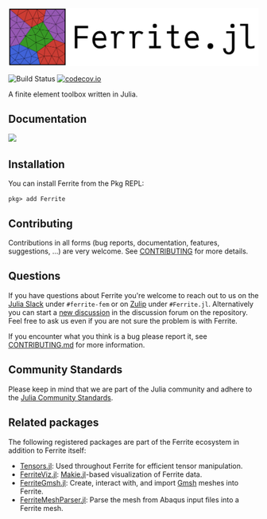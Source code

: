 <picture>
  <source media="(prefers-color-scheme: light)" srcset="https://github.com/Ferrite-FEM/Ferrite.jl/blob/master/docs/src/assets/logo-horizontal.svg">
  <source media="(prefers-color-scheme: dark)" srcset="https://github.com/Ferrite-FEM/Ferrite.jl/blob/master/docs/src/assets/logo-horizontal-dark.svg">
  <img alt="Ferrite.jl logo." src="https://github.com/Ferrite-FEM/Ferrite.jl/blob/master/docs/src/assets/logo-horizontal.svg">
</picture>

![Build Status](https://github.com/Ferrite-FEM/Ferrite.jl/workflows/CI/badge.svg?event=push)
[![codecov.io](https://codecov.io/github/Ferrite-FEM/Ferrite.jl/coverage.svg?branch=master)](https://codecov.io/github/Ferrite-FEM/Ferrite.jl?branch=master)

A finite element toolbox written in Julia.

## Documentation

[![][docs-stable-img]][docs-stable-url]

## Installation
You can install Ferrite from the Pkg REPL:
```
pkg> add Ferrite
```

## Contributing

Contributions in all forms (bug reports, documentation, features, suggestions, ...) are very
welcome. See [CONTRIBUTING](CONTRIBUTING.md) for more details.

## Questions

If you have questions about Ferrite you're welcome to reach out to us on the [Julia
Slack][julia-slack] under `#ferrite-fem` or on [Zulip][julia-zulip] under `#Ferrite.jl`.
Alternatively you can start a [new discussion][gh-discussion] in the discussion forum on the
repository. Feel free to ask us even if you are not sure the problem is with Ferrite.

If you encounter what you think is a bug please report it, see
[CONTRIBUTING.md](CONTRIBUTING.md#reporting-issues) for more information.

## Community Standards

Please keep in mind that we are part of the Julia community and adhere to the
[Julia Community Standards][standards].

## Related packages
The following registered packages are part of the Ferrite ecosystem in addition to Ferrite itself:
* [Tensors.jl][Tensors]: Used throughout Ferrite for efficient tensor manipulation.
* [FerriteViz.jl][FerriteViz]: [Makie.jl][Makie]-based visualization of Ferrite data.
* [FerriteGmsh.jl][FerriteGmsh]: Create, interact with, and import [Gmsh][Gmsh] meshes into Ferrite.
* [FerriteMeshParser.jl][FerriteMeshParser]: Parse the mesh from Abaqus input files into a Ferrite mesh.


[docs-stable-img]: https://img.shields.io/badge/docs-latest%20release-blue
[docs-stable-url]: http://ferrite-fem.github.io/Ferrite.jl/

[standards]: https://julialang.org/community/standards/
[julia-slack]: https://julialang.org/slack/
[julia-zulip]: https://julialang.zulipchat.com/
[gh-discussion]: https://github.com/Ferrite-FEM/Ferrite.jl/discussions/new

[Tensors]: https://github.com/Ferrite-FEM/Tensors.jl
[FerriteViz]: https://github.com/Ferrite-FEM/FerriteViz.jl
[FerriteGmsh]: https://github.com/Ferrite-FEM/FerriteGmsh.jl
[FerriteMeshParser]: https://github.com/Ferrite-FEM/FerriteMeshParser.jl
[Makie]: https://docs.makie.org/stable/
[Gmsh]: https://gmsh.info/
